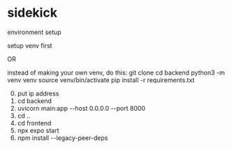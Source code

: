 # sidekick

environment setup

setup venv first

OR

instead of making your own venv, do this:
git clone <your-repo-url>
cd backend
python3 -m venv venv
source venv/bin/activate
pip install -r requirements.txt

0. put ip address
1. cd backend
2. uvicorn main:app --host 0.0.0.0 --port 8000
3. cd ..
4. cd frontend
5. npx expo start
6. npm install --legacy-peer-deps

